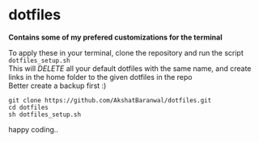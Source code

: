 # dotfiles

**Contains some of my prefered customizations for the terminal**

To apply these in your terminal, clone the repository and run the script `dotfiles_setup.sh`  
This will *DELETE* all your default dotfiles with the same name, and create links in the home folder to the given dotfiles in the repo  
Better create a backup first :)

```
git clone https://github.com/AkshatBaranwal/dotfiles.git
cd dotfiles
sh dotfiles_setup.sh
```

happy coding..
